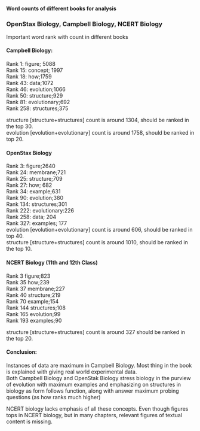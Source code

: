 #### Word counts of different books for analysis

### OpenStax Biology, Campbell Biology, NCERT Biology


Important word rank with count in different books  

#### Campbell Biology:  
Rank 1: figure; 5088  
Rank 15: concept; 1997  
Rank 18: how;1759  
Rank 43: data;1072  
Rank 46: evolution;1066  
Rank 50: structure;929  
Rank 81: evolutionary;692  
Rank 258: structures;375  

structure [structure+structures] count is around 1304, should be ranked in the top 30.  
evolution [evolution+evolutionary] count is around 1758, should be ranked in top 20.  


#### OpenStax Biology  
Rank 3: figure;2640  
Rank 24: membrane;721  
Rank 25: structure;709  
Rank 27: how; 682  
Rank 34: example;631  
Rank 90: evolution;380  
Rank 134: structures;301  
Rank 222: evolutionary:226  
Rank 258: data; 204  
Rank 327: examples; 177  
evolution [evolution+evolutionary] count is around 606, should be ranked in top 40.  
structure [structure+structures] count is around 1010, should be ranked in the top 10.  


#### NCERT Biology (11th and 12th Class)  
Rank 3 figure;823  
Rank 35 how;239  
Rank 37 membrane;227  
Rank 40 structure;219  
Rank 70 example;154  
Rank 144 structures;108  
Rank 165 evolution;99  
Rank 193 examples;90  

structure [structure+structures] count is around 327 should be ranked in the top 20.    

#### Conclusion:  
Instances of data are maximum in Campbell Biology. Most thing in the book is explained with giving real world experimental data.  
Both Campbell Biology and OpenStak Biology stress biology in the purview of evolution with maximum examples and emphasizing on structures in biology as form follows function, along with answer maximum probing questions (as how ranks much higher)  

NCERT biology lacks emphasis of all these concepts. Even though figures tops in NCERT biology, but in many chapters, relevant figures of textual content is missing.  









